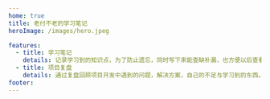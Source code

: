 ```yaml
---
home: true
title: 老付不老的学习笔记
heroImage: /images/hero.jpeg

features:
  - title: 学习笔记
    details: 记录学习到的知识点，为了防止遗忘，同时写下来能查缺补漏，也方便以后查看。
  - title: 项目复盘
    details: 通过复盘回顾项目开发中遇到的问题，解决方案，自己的不足与学习到的东西。
footer: 
---
```

